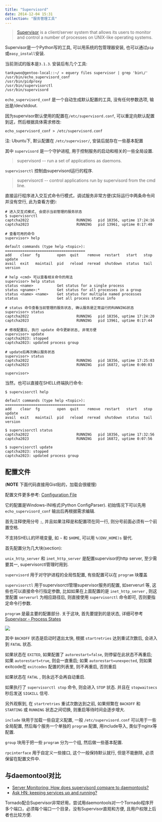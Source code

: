 ```yaml
---
title: "Supervisord"
date: 2014-12-04 15:31
collection: "服务管理工具"
---
```


> [Supervisor](http://supervisord.org/) is a client/server system that allows its users to monitor and control a number of processes on UNIX-like operating systems.

Supervisor是一个Python写的工具, 可以用系统的包管理器安装, 也可以通过`pip`或`easy_install`安装.

当前测试的版本是`3.1.3`. 安装后有几个工具:

	tankywoo@gentoo-local::~/ » equery files supervisor | grep 'bin\/'
	/usr/bin/echo_supervisord_conf
	/usr/bin/pidproxy
	/usr/bin/supervisorctl
	/usr/bin/supervisord

`echo_supervisord_conf` 是一个自动生成默认配置的工具, 没有任何参数选项, 输出是/dev/stdout.

因为supervisor默认使用的配置在`/etc/supervisord.conf`, 可以重定向默认配置到这，然后根据具体需求修改:

	echo_supervisord_conf > /etc/supervisord.conf

注: Ubuntu下, 默认配置在 `/etc/supervisor/`, 安装后就存在一些基本配置

其中 `supervisord` 是一个守护进程, 用于控制服务的启动和相关的一些全局设置.

> supervisord -- run a set of applications as daemons.

`supervisorctl` 控制由supervisord运行的程序.

> supervisorctl -- control applications run by supervisord from the cmd line.

直接运行程序进入交互式命令行模式，调试服务非常方便(实际运行中两条命令间并没有空行, 此为查看方便):

	# 进入交互式模式, 会提示当前管理的服务状态
	$ supervisorctl
	captcha2022                      RUNNING   pid 18356, uptime 17:24:16
	captcha2023                      RUNNING   pid 13961, uptime 0:17:40

	# 查看可用的命令
	supervisor> help

	default commands (type help <topic>):
	=====================================
	add    clear  fg        open  quit    remove  restart   start   stop  update
	avail  exit   maintail  pid   reload  reread  shutdown  status  tail  version

	# help <cmd> 可以查看相关命令的用法
	supervisor> help status
	status <name>           Get status for a single process
	status <gname>:*        Get status for all processes in a group
	status <name> <name>    Get status for multiple named processes
	status                  Get all process status info

	# status 命令查看当前管理的服务状态, 确认服务是正常运行的RUNNING状态
	supervisor> status
	captcha2022                      RUNNING   pid 18356, uptime 17:24:20
	captcha2023                      RUNNING   pid 13961, uptime 0:17:44

	# 修改配置后, 执行 update 命令更新状态, 非常方便
	supervisor> update
	captcha2023: stopped
	captcha2023: updated process group

	# update后再次确认服务状态
	supervisor> status
	captcha2022                      RUNNING   pid 18356, uptime 17:25:03
	captcha2023                      RUNNING   pid 16872, uptime 0:00:03

	supervisor>

当然，也可以直接在SHELL终端执行命令:

	$ supervisorctl help

	default commands (type help <topic>):
	=====================================
	add    clear  fg        open  quit    remove  restart   start   stop  update
	avail  exit   maintail  pid   reload  reread  shutdown  status  tail  version

	$ supervisorctl status
	captcha2022                      RUNNING   pid 18356, uptime 17:32:56
	captcha2023                      RUNNING   pid 16872, uptime 0:07:56

	$ supervisorctl update
	captcha2023: stopped
	captcha2023: updated process group


## 配置文件 ##

(**NOTE** 下面代码直接用Gist贴的，加载会很缓慢)

<script src="https://gist.github.com/tankywoo/603cb17f49f8c3114b22.js"></script>

配置文件更多参考: [Configuration File](http://supervisord.org/configuration.html)

它的配置是Windows-INI格式(Python ConfigParser). 初始情况下可以先用 `echo_supervisord_conf` 输出后再根据需求编辑.

首先注释使用分号 `;`, 并且如果注释是和配置项在同一行, 则分号前面必须有一个前置空格.

不支持SHELL的环境变量, 如 `~` 和 `$HOME`, 可以用 `%(ENV_HOME)s` 替代.

首先配置分为几大块(section):

`unix_http_server` 和 `inet_http_server` 是配置supervisor的http server, 至少需要其一, supervisorctl管理时用到.

`supervisord` 用于对守护进程的全局性配置, 有些配置可以在 `program` 块覆盖

`supervisorctl` 用于supervisorctl管理supervisor服务的配置, 如serverurl 等, 这些也可以直接命令行指定参数, 比如如果在上面配置的是 `inet_http_server` , 则这里配置 `serverurl` 为相应路径后, 则直接使用 `supervisorctl` 命令即可, 否则要指定命令行参数.

`program` 是最主要的配置部分. 关于这块, 首先要提到的是状态, 详细可参考 [Supervisor - Process States](http://supervisord.org/subprocess.html#process-states)

![](http://supervisord.org/_images/subprocess-transitions.png)

其中 `BACKOFF` 状态是启动时退出太快, 根据 `startretries` 达到重试次数后, 会进入到 `FATAL` 状态.

如果状态在 `EXITED`, 如果配置了 `autorestart=false`, 则停留在此状态不再重启; 如果 `autorestart=true`, 则会一直重启; 如果 `autorestart=unexpected`, 则如果exitcode在 `exitcodes` 配置的列表里, 则不再重启, 否则重启

如果状态在 `FATAL` , 则永远不会再自动重启.

如果执行了 `supervisorctl stop` 命令, 则会进入 `STOP` 状态. 并且在 `stopwaitsecs` 秒后发送 `SIGKILL` 信号.

另外观察到, 在 `startretries` 重试次数达到之前, 如果频繁在 `BACKOFF` 和 `STARTING` 或 `RUNNING` 状态之间切换, 则重启等待时间会逐步增大.

`include` 块用于加载一些自定义配置, 一般 `/etc/supervisord.conf` 可以用于一些全局配置, 然后每个服务一个单独的 `program` 配置, 用include导入, 类似于nginx等配置.

`group` 块用于把一些 `program` 分为一个组, 然后做一些基本配置.

`rpcinterface` 用于自定义一些接口, 这个一般保持默认就行, 但是不能删除, 必须保留在配置文件中.

## 与daemontool对比 ##

* [Server Monitoring: How does supervisord compare to daemontools?](http://www.quora.com/Server-Monitoring/How-does-supervisord-compare-to-daemontools)
* [Ask HN: keeping services up and running?](https://news.ycombinator.com/item?id=1368855)

Tornado配合Supervisor非常好用，尝试用daemontools对一个Tornado程序开多个端口，必须每个端口一个目录，没有Supervisor直观和方便, 且用户权限上后者也比较方便.
